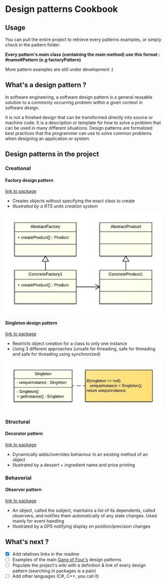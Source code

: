 # Design patterns Cookbook

## Usage

You can pull the entire project to retrieve every patterns examples, or simply check in the pattern folder. 

**Every pattern's main class (containing the main method) use this format : #name#Pattern (e.g factoryPattern)**

More pattern examples are still under development :)

## What's a design pattern ?

In software engineering, a software design pattern is a general reusable solution to a commonly occurring problem within a given context in software design. 

It is not a finished design that can be transformed directly into source or machine code. It is a description or template for how to solve a problem that can be used in many different situations. Design patterns are formalized best practices that the programmer can use to solve common problems when designing an application or system.

## Design patterns in the project

### Creational

#### Factory design pattern

[link to package](DesignPatterns/src/com/zelia/factory)
  - Creates objects without specifying the exact class to create
  - *Illustrated by a RTS units creation system*
  
![factory pattern uml](DesignPatterns/src/com/zelia/factory/FactoryUML.jpeg) 
  
#### Singleton design pattern

[link to package](DesignPatterns/src/com/zelia/singleton)
  - Restricts object creation for a class to only one instance
  - Using 3 different approaches (unsafe for threading, safe for threading and safe for threading using synchronized)
  
![factory pattern uml](DesignPatterns/src/com/zelia/singleton/SingletonUML.jpeg) 

### Structural

#### Decorator pattern

[link to package](DesignPatterns/src/com/zelia/decorator)
  - Dynamically adds/overrides behaviour in an existing method of an object
  - Illustrated by a dessert + ingredient name and price printing
  
### Behavorial

#### Observer pattern

[link to package](DesignPatterns/src/com/zelia/observer)
  - An object, called the subject, maintains a list of its dependents, called observers, and notifies them automatically of any state changes. Used mainly for event handling
  - Illustrated by a GPS notifying display on position/precision changes

## What's next ?

- [x] Add relatives links in the readme
- [ ] Examples of the main [Gang of Four's](https://en.wikipedia.org/wiki/Design_Patterns) design patterns
- [ ] Populate the project's wiki with a definition & link of every design pattern (searching in packages is a pain)
- [ ] Add other languages (C#, C++, you call it)
